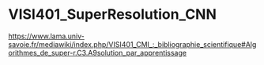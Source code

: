 # VISI401_SuperResolution_CNN
https://www.lama.univ-savoie.fr/mediawiki/index.php/VISI401_CMI_:_bibliographie_scientifique#Algorithmes_de_super-r.C3.A9solution_par_apprentissage
